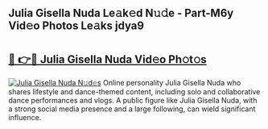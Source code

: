 ## Julia Gisella Nuda Le𝚊k𝚎d N𝚞𝚍e - Part-M6y Vid𝚎o Photos Le𝚊ks jdya9

# <h2><a href="http://fbf87fy.evod.top/?m=Julia+Gisella+Nuda">🔗 👉🔴 Julia Gisella Nuda Vid𝚎o Ph𝚘t𝚘s</a></h2>

[![Julia Gisella Nuda N𝚞d𝚎s](https://i.imgur.com/8V9OHl7.gif)](http://fbf87fy.evod.top/?m=Julia+Gisella+Nuda)
Online personality Julia Gisella Nuda who shares lifestyle and dance-themed content, including solo and collaborative dance performances and vlogs. A public figure like Julia Gisella Nuda, with a strong social media presence and a large following, can wield significant influence. 
